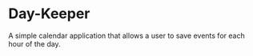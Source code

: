 # Day-Keeper
 A simple calendar application that allows a user to save events for each hour of the day.
